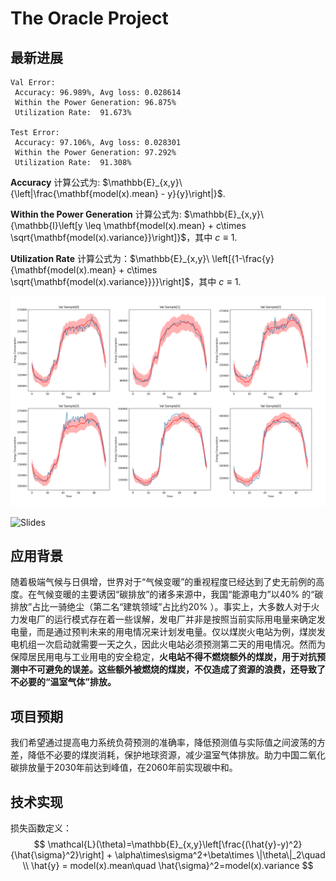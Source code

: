 # The Oracle Project
## 最新进展

```
Val Error: 
 Accuracy: 96.989%, Avg loss: 0.028614
 Within the Power Generation: 96.875%
 Utilization Rate:  91.673%

Test Error: 
 Accuracy: 97.106%, Avg loss: 0.028301
 Within the Power Generation: 97.292%
 Utilization Rate:  91.308%
```
**Accuracy** 计算公式为: $\mathbb{E}_{x,y}\ {\left|\frac{\mathbf{model(x).mean} - y}{y}\right|}$.

**Within the Power Generation** 计算公式为: $\mathbb{E}_{x,y}\ {\mathbb{I}\left[y \leq \mathbf{model(x).mean} + c\times \sqrt{\mathbf{model(x).variance}}\right]}$，其中 $c\equiv1$.

**Utilization Rate** 计算公式为：$\mathbb{E}_{x,y}\ \left[{1-\frac{y}{\mathbf{model(x).mean} + c\times \sqrt{\mathbf{model(x).variance}}}}\right]$，其中 $c\equiv1$.

![A Example of Performances](https://github.com/Googol2002/Energy-Consumption-Forecasting/blob/main/figure/Performance-Date(2022-10-03%2016-24-03).png "A Example of Performances")

![Slides](https://box.nju.edu.cn/seafhttp/files/e3c97c5e-f096-4852-9140-7a4e076a0ea5/%E5%B9%BB%E7%81%AF%E7%89%871.PNG)




## 应用背景

随着极端气候与日俱增，世界对于“气候变暖”的重视程度已经达到了史无前例的高度。在气候变暖的主要诱因“碳排放”的诸多来源中，我国“能源电力”以40% 的“碳排放”占比一骑绝尘（第二名“建筑领域”占比约20% ）。事实上，大多数人对于火力发电厂的运行模式存在着一些误解，发电厂并非是按照当前实际用电量来确定发电量，而是通过预判未来的用电情况来计划发电量。仅以煤炭火电站为例，煤炭发电机组一次启动就需要一天之久，因此火电站必须预测第二天的用电情况。然而为保障居民用电与工业用电的安全稳定，**火电站不得不燃烧额外的煤炭，用于对抗预测中不可避免的误差。这些额外被燃烧的煤炭，不仅造成了资源的浪费，还导致了不必要的“温室气体”排放。**

## 项目预期
我们希望通过提高电力系统负荷预测的准确率，降低预测值与实际值之间波荡的方差，降低不必要的煤炭消耗，保护地球资源，减少温室气体排放。助力中国二氧化碳排放量于2030年前达到峰值，在2060年前实现碳中和。

## 技术实现

损失函数定义：
$$
\mathcal{L}(\theta)=\mathbb{E}_{x,y}\left[\frac{(\hat{y}-y)^2}{\hat{\sigma}^2}\right] + \alpha\times\sigma^2+\beta\times \|\theta\|_2\quad \\
\hat{y} = model(x).mean\quad \hat{\sigma}^2=model(x).variance
$$


